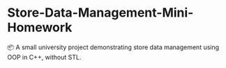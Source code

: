 # Store-Data-Management-Mini-Homework
📦 A small university project demonstrating store data management using OOP in C++, without STL.
